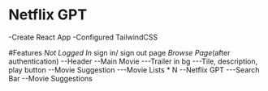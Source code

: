 # Netflix GPT

-Create React App
-Configured TailwindCSS

#Features
_Not Logged In_
sign in/ sign out page
_Browse Page_(after authentication)
--Header
--Main Movie
---Trailer in bg
---Tile, description, play button
--Movie Suggestion
---Movie Lists \* N
--Netflix GPT
---Search Bar
--Movie Suggestions

